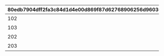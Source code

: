 |80edb7904dff2fa3c84d1d4e00d869f87d62768906256d96036c2cff61b70458|527ff2a8b5b97204852403b60d2515516fa510f72b4efe1512760e99e07968a7|3d30ae8d40d6a76cd0b75c436286b8cdb6e2a6adbf20528b61254b99843f0dc0|196383e0ba4884b6b69ea829537a3e1227160d7017a5493c85b15219f7df6eaf|7480f8c9c365520e2047fcba0e142ad39c7f68413a329f9a9ff5bff8108809af|c28ddeb97fef692170adf5326d68e62f304c660c2858d88453a52d8a39e4f795|467185a375b742a4e0198756b02dca556f22e21fedf51739c1c9544860afb531|9b8a4cbd5d2373ec934faef7723bd321b22451def4d1fc3a2001383601c678f6|09df2efe565a2368244798a0fc84b13837e1a5983560b6e218e868186c17d68a|b8d35aa2aa23e6a4f36909fcd5870908a4952d949136101ed79a4daa4cafd207|7fda187b4d7dff6e7fe296c0bbb554a09f3b8f94d6951c20b70bcbcebe4f8d13|3f9b55c96b20d2dfc46654d0a369ca64ea263033d48159c737c40b0f93626e2e|7733697e3c2048383840a5562dff5b9f5723d430b826b52466a3220bb4d3f4d6|7599ce4a65f65b6e5da463d4ccabe22f770567ca9f8d438fe1fe03f645d4e8ca|df7bd84b9f710513443c925bb5d35432fac915475857f6e6ce3c356daad22103|
| --- | --- | --- | --- | --- | --- | --- | --- | --- | --- | --- | --- | --- | --- | --- |
|102|2025/08/31 12:00:00|アイラ|2030/01/01 14:59:59|2|1|1|61|135501|-440|10208|0|6.695|1020801||
|103|2025/08/31 12:00:00|アイラ|2030/01/01 14:59:59|2|5|1|61|135501|-440|10208|0|5.572|1020802||
|202|2025/08/31 12:00:00|シナツ|2030/01/01 14:59:59|1|5|2|61|135602|-440|10208|0|12.244|1020803||
|203|2025/08/31 12:00:00|シナツ|2030/01/01 14:59:59|1|2|2|61|135602|-440|10208|0|6.876|1020804||